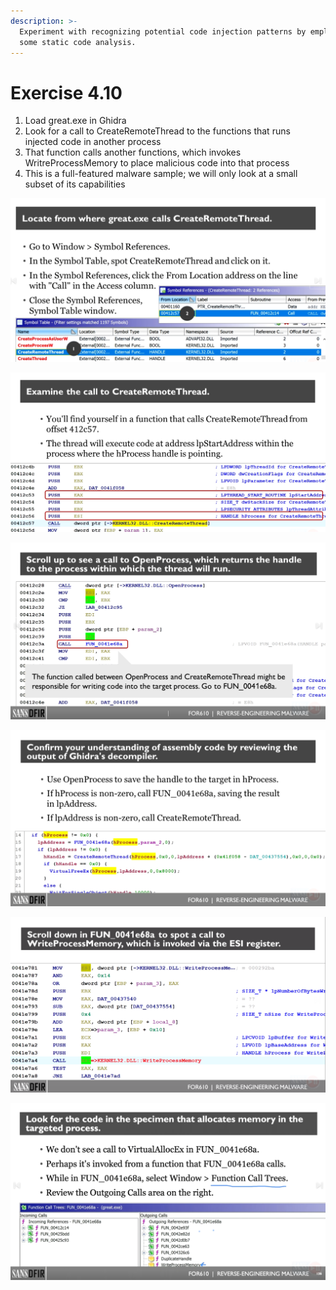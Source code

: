 ```yaml
---
description: >-
  Experiment with recognizing potential code injection patterns by employing
  some static code analysis.
---
```


# Exercise 4.10



1. Load great.exe in Ghidra
2. Look for a call to CreateRemoteThread to the functions that runs injected code in another process
3. That function calls another functions, which invokes WritreProcessMemory to place malicious code into that process
4. This is a full-featured malware sample; we will only look at a small subset of its capabilities



![](<../../../.gitbook/assets/image (2) (1).png>)

![](<../../../.gitbook/assets/image (3) (1).png>)

![](<../../../.gitbook/assets/image (4) (1).png>)

![](<../../../.gitbook/assets/image (5) (1).png>)

![](<../../../.gitbook/assets/image (6) (1).png>)

![](<../../../.gitbook/assets/image (7).png>)

